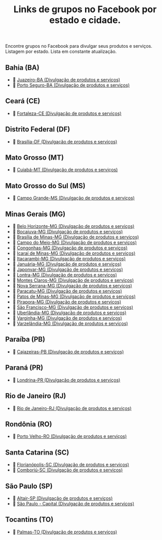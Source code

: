 <header>
    <h1>Links de grupos no Facebook por estado e cidade.</h1>
</header>
<p>Encontre grupos no Facebook para divulgar seus produtos e serviços. Listagem por estado. Lista em constante atualização.</p>

<section>
  <h2>Bahia (BA)</h2>
  <ul>
    <li>🔗 <a href="https://www.facebook.com/groups/juazeirobahiabrasil/" target="_blank">Juazeiro-BA (Divulgação de produtos e serviços)</a></li>
    <li>🔗 <a href="https://www.facebook.com/groups/portosegurobrasil/" target="_blank">Porto Seguro-BA (Divulgação de produtos e serviços)</a></li>
  </ul>
</section>

<section>
  <h2>Ceará (CE)</h2>
  <ul>
    <li>🔗 <a href="https://www.facebook.com/groups/fortalezacebrasil/" target="_blank">Fortaleza-CE (Divulgação de produtos e serviços)</a></li>
  </ul>
</section>

<section>
  <h2>Distrito Federal (DF)</h2>
  <ul>
    <li>🔗 <a href="https://www.facebook.com/groups/brasiliadfbrasil/" target="_blank">Brasília-DF (Divulgação de produtos e serviços)</a></li>
  </ul>
</section>

<section>
  <h2>Mato Grosso (MT)</h2>
  <ul>
    <li>🔗 <a href="https://www.facebook.com/groups/cuiababrasil/" target="_blank">Cuiabá-MT (Divulgação de produtos e serviços)</a></li>
  </ul>
</section>

<section>
  <h2>Mato Grosso do Sul (MS)</h2>
  <ul>
    <li>🔗 <a href="https://www.facebook.com/groups/campograndematogrossosul/" target="_blank">Campo Grande-MS (Divulgação de produtos e serviços)</a></li>
  </ul>
</section>

<section>
  <h2>Minas Gerais (MG)</h2>
  <ul>
    <li>🔗 <a href="https://www.facebook.com/groups/belohorizonteminasgerais/" target="_blank">Belo Horizonte-MG (Divulgação de produtos e serviços)</a></li>
    <li>🔗 <a href="https://www.facebook.com/groups/bocaiuvamgbrasil/" target="_blank">Bocaiuva-MG (Divulgação de produtos e serviços)</a></li>
    <li>🔗 <a href="https://www.facebook.com/groups/brasiliademinasmg/" target="_blank">Brasília de Minas-MG (Divulgação de produtos e serviços)</a></li>
    <li>🔗 <a href="https://www.facebook.com/groups/campodomeiominasgerais/" target="_blank">Campo do Meio-MG (Divulgação de produtos e serviços)</a></li>
    <li>🔗 <a href="https://www.facebook.com/groups/congonhasminasgerais/" target="_blank">Congonhas-MG (Divulgação de produtos e serviços)</a></li>
    <li>🔗 <a href="https://www.facebook.com/groups/icaraideminasmgbrasil/" target="_blank">Icaraí de Minas-MG (Divulgação de produtos e serviços)</a></li>
    <li>🔗 <a href="https://www.facebook.com/groups/itacarambinortedeminas/" target="_blank">Itacarambi-MG (Divulgação de produtos e serviços)</a></li>
    <li>🔗 <a href="https://www.facebook.com/groups/januariaminasgerais/" target="_blank">Januária-MG (Divulgação de produtos e serviços)</a></li>
    <li>🔗 <a href="https://www.facebook.com/groups/japonvarmg/" target="_blank">Japonvar-MG (Divulgação de produtos e serviços)</a></li>
    <li>🔗 <a href="https://www.facebook.com/groups/lontramgbrasil/" target="_blank">Lontra-MG (Divulgação de produtos e serviços)</a></li>
    <li>🔗 <a href="https://www.facebook.com/groups/montesclarosnortedeminas/" target="_blank">Montes Claros-MG (Divulgação de produtos e serviços)</a></li>
    <li>🔗 <a href="https://www.facebook.com/groups/novaserranamg/" target="_blank">Nova Serrana-MG (Divulgação de produtos e serviços)</a></li>
    <li>🔗 <a href="https://www.facebook.com/groups/paracatubrasil/" target="_blank">Paracatu-MG (Divulgação de produtos e serviços)</a></li>
    <li>🔗 <a href="https://www.facebook.com/groups/patosdeminasminasgerais/" target="_blank">Patos de Minas-MG (Divulgação de produtos e serviços)</a></li>
    <li>🔗 <a href="https://www.facebook.com/groups/piraporaminasgerais/" target="_blank">Pirapora-MG (Divulgação de produtos e serviços)</a></li>
    <li>🔗 <a href="https://www.facebook.com/groups/saofranciscominasgerias/" target="_blank">São Francisco-MG (Divulgação de produtos e serviços)</a></li>
    <li>🔗 <a href="https://www.facebook.com/groups/uberlandiamgbrasil/" target="_blank">Uberlândia-MG (Divulgação de produtos e serviços)</a></li>
    <li>🔗 <a href="https://www.facebook.com/groups/varginhamgbrasil/" target="_blank">Varginha-MG (Divulgação de produtos e serviços)</a></li>
    <li>🔗 <a href="https://www.facebook.com/groups/varzelandiamgbrasil/" target="_blank">Varzelândia-MG (Divulgação de produtos e serviços)</a></li>
  </ul>
</section>

<section>
  <h2>Paraíba (PB)</h2>
  <ul>
    <li>🔗 <a href="https://www.facebook.com/groups/cajazeirasparaiba/" target="_blank">Cajazeiras-PB (Divulgação de produtos e serviços)</a></li>
  </ul>
</section>

<section>
  <h2>Paraná (PR)</h2>
  <ul>
    <li>🔗 <a href="https://www.facebook.com/groups/londrinaparanabrasil/" target="_blank">Londrina-PR (Divulgação de produtos e serviços)</a></li>
  </ul>
</section>

<section>
  <h2>Rio de Janeiro (RJ)</h2>
  <ul>
    <li>🔗 <a href="https://www.facebook.com/groups/riodejaneirobrasil/" target="_blank">Rio de Janeiro-RJ (Divulgação de produtos e serviços)</a></li>
  </ul>
</section>

<section>
  <h2>Rondônia (RO)</h2>
  <ul>
    <li>🔗 <a href="https://www.facebook.com/groups/brasiliadfbrasil/" target="_blank">Porto Velho-RO (Divulgação de produtos e serviços)</a></li>
  </ul>
</section>

<section>
  <h2>Santa Catarina (SC)</h2>
  <ul>
    <li>🔗 <a href="https://www.facebook.com/groups/florianopolissantacatarina/" target="_blank">Florianópolis-SC (Divulgação de produtos e serviços)</a></li>
    <li>🔗 <a href="https://www.facebook.com/groups/camboriuscbrasil" target="_blank">Comboriú-SC (Divulgação de produtos e serviços)</a></li>
  </ul>
</section>

<section>
  <h2>São Paulo (SP)</h2>
  <ul>
    <li>🔗 <a href="https://www.facebook.com/groups/altairsp/" target="_blank">Altair-SP (Divulgação de produtos e serviços)</a></li>
    <li>🔗 <a href="https://www.facebook.com/groups/saopaulobrazil/" target="_blank">São Paulo - Capital (Divulgação de produtos e serviços)</a></li>
  </ul>
</section>

<section>
  <h2>Tocantins (TO)</h2>
  <ul>
    <li>🔗 <a href="https://www.facebook.com/groups/palmastobrasil/" target="_blank">Palmas-TO (Divulgação de produtos e serviços)</a></li>
  </ul>
</section>